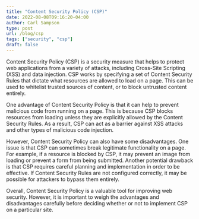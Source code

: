 ```yaml
---
title: "Content Security Policy (CSP)"
date: 2022-08-08T09:16:20-04:00
author: Carl Sampson
type: post
url: /blog/csp
tags: ["security", "csp"]
draft: false
---
```

Content Security Policy (CSP) is a security measure that helps to protect web applications from a variety of attacks, including Cross-Site Scripting (XSS) and data injection. CSP works by specifying a set of Content Security Rules that dictate what resources are allowed to load on a page. This can be used to whitelist trusted sources of content, or to block untrusted content entirely.

One advantage of Content Security Policy is that it can help to prevent malicious code from running on a page. This is because CSP blocks resources from loading unless they are explicitly allowed by the Content Security Rules. As a result, CSP can act as a barrier against XSS attacks and other types of malicious code injection.

However, Content Security Policy can also have some disadvantages. One issue is that CSP can sometimes break legitimate functionality on a page. For example, if a resource is blocked by CSP, it may prevent an image from loading or prevent a form from being submitted. Another potential drawback is that CSP requires careful planning and implementation in order to be effective. If Content Security Rules are not configured correctly, it may be possible for attackers to bypass them entirely.

Overall, Content Security Policy is a valuable tool for improving web security. However, it is important to weigh the advantages and disadvantages carefully before deciding whether or not to implement CSP on a particular site.
